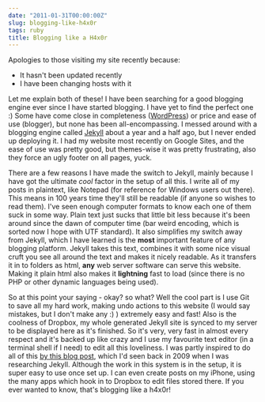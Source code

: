 ```yaml
---
date: "2011-01-31T00:00:00Z"
slug: blogging-like-h4x0r
tags: ruby
title: Blogging like a H4x0r
---
```


Apologies to those visiting my site recently because:

* It hasn't been updated recently
* I have been changing hosts with it

Let me explain both of these! I have been searching for a good 
blogging engine ever since I have started blogging. I have yet 
to find the perfect one :) Some have come close in completeness 
([WordPress][WP]) or price and ease of use (blogger), but none 
has been all-encompassing. I messed around with a blogging engine 
called [Jekyll][JK] about a year and a half ago, but I never ended 
up deploying it. I had my website most recently on Google Sites, 
and the ease of use was pretty good, but themes-wise it was pretty 
frustrating, also they force an ugly footer on all pages, yuck.

There are a few reasons I have made the switch to Jekyll, mainly 
because I have got the ultimate *cool* factor in the setup 
of all this. I write all of my posts in plaintext, like Notepad 
(for reference for Windows users out there). This means in 100 
years time they'll still be readable (if anyone so wishes to read 
them). I've seen enough computer formats to know each one of them 
suck in some way. Plain text just sucks that little bit less because 
it's been around since the dawn of computer time (bar weird encoding, 
which is sorted now I hope with UTF standard). It also simplifies 
my switch away from Jekyll, which I have learned is the **most** 
important feature of any blogging platform. Jekyll takes this text, 
combines it with some nice visual cruft you see all around the text 
and makes it nicely readable. As it transfers it in to folders as html, 
**any** web server software can serve this website. Making it plain 
html also makes it **lightning** fast to load (since there is no 
PHP or other dynamic languages being used).

So at this point your saying - okay? so what? Well the cool part is 
I use Git to save all my hard work, making undo actions to this 
website (I would say mistakes, but I don't make any :) ) extremely 
easy and fast! Also is the coolness of Dropbox, my whole generated 
Jekyll site is synced to my server to be displayed here as it's 
finished. So it's very, very fast in almost every respect and it's 
backed up like crazy and I use my favourite text editor (in a 
terminal shell if I need) to edit all this loveliness. I was 
partly inspired to do all of this [by this blog post][MetaJack], 
which I'd seen back in 2009 when I was researching Jekyll. 
Although the work in this system is in the setup, it is super 
easy to use once set up. I can even create posts on my iPhone, 
using the many apps which hook in to Dropbox to edit files stored 
there. If you ever wanted to know, that's blogging like a h4x0r!

[WP]: http://wordpress.org/
[JK]: http://github.com/mojombo/jekyll
[MetaJack]: http://metajack.im/2009/01/23/blogging-with-git-emacs-and-jekyll/
